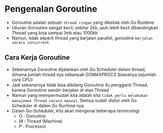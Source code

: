 # Pengenalan Goroutine

- Goroutine adalah sebuah `thread ringan` yang dikelola oleh Go Runtime
- Ukuran Goroutine sangat kecil, sekitar 2kb, jauh lebih kecil dibandingkan Thread yang bisa sampai 1mb atau 1000kb
- Namun, tidak seperti thread yang berjalan parallel, goroutine `berjalan secara concurrent`

## Cara Kerja Goroutine

- Sebenarnya Goroutine dijalankan oleh Go Scheduler dalam thread, dimana jumlah thread nya sebanyak GOMAXPROCS (biasanya sejumlah core CPU)
- Jadi sebenarnya tidak bisa dibilang Goroutine itu pengganti Thread, karena Goroutine sendiri berjalan di atas Thread
- Namun yang mempermudah kita adalah kita `tidak perlu melakukan manajemen Thread secara manual`. Semua sudah diatur oleh Go Scheduler di dalam Go Runtime nya
- Dalam Go-Scheduler, kita akan mengenal beberapa terminologi
  - G : Goroutine
  - M : Thread (Machine)
  - P : Processor
